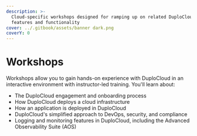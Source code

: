 ```yaml
---
description: >-
  Cloud-specific workshops designed for ramping up on related DuploCloud
  features and functionality
cover: ../.gitbook/assets/banner dark.png
coverY: 0
---
```


# Workshops

Workshops allow you to gain hands-on experience with DuploCloud in an interactive environment with instructor-led training. You'll learn about:

* The DuploCloud engagement and onboarding process
* How DuploCloud deploys a cloud infrastructure
* How an application is deployed in DuploCloud
* DuploCloud's simplified approach to DevOps, security, and compliance
* Logging and monitoring features in DuploCloud, including the Advanced Observability Suite (AOS)

